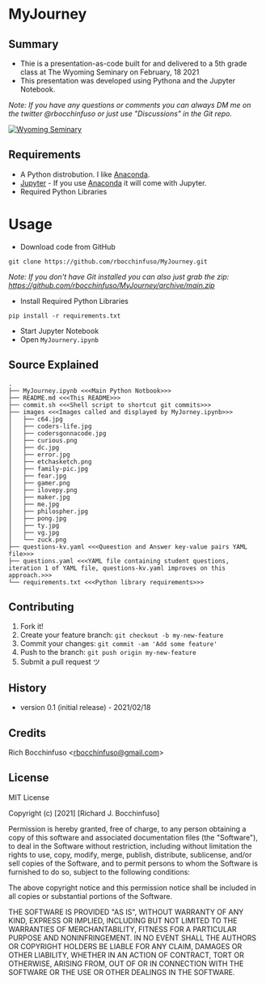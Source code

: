 # MyJourney

## Summary
- Thie is a presentation-as-code built for and delivered to a 5th grade class at The Wyoming Seminary on February, 18 2021
- This presentation was developed using Pythona and the Jupyter Notebook.

_Note: If you have any questions or comments you can always DM me on the twitter @rbocchinfuso or just use "Discussions" in the Git repo._

[![Wyoming Seminary](https://resources.finalsite.net/images/f_auto,q_auto,t_image_size_2/v1606769826/wyoming/honxfnjs7afimgqobbrc/Sem.jpg)](https://www.wyomingseminary.org/)

## Requirements
- A Python distrobution.  I like [Anaconda](https://www.anaconda.com/products/individual).
- [Jupyter](https://jupyter.org/) - If you use [Anaconda](https://www.anaconda.com/products/individual) it will come with Jupyter.
- Required Python Libraries

# Usage
- Download code from GitHub
```
git clone https://github.com/rbocchinfuso/MyJourney.git
```
_Note:  If you don't have Git installed you can also just grab the zip: https://github.com/rbocchinfuso/MyJourney/archive/main.zip_
- Install Required Python Libraries
```
pip install -r requirements.txt
```
- Start Jupyter Notebook
- Open ```MyJournery.ipynb```

## Source Explained
```
.
├── MyJourney.ipynb <<<Main Python Notbook>>>
├── README.md <<<This README>>>
├── commit.sh <<<Shell script to shortcut git commits>>>
├── images <<<Images called and displayed by MyJorney.ipynb>>>
│   ├── c64.jpg
│   ├── coders-life.jpg
│   ├── codersgonnacode.jpg
│   ├── curious.png
│   ├── dc.jpg
│   ├── error.jpg
│   ├── etchasketch.png
│   ├── family-pic.jpg
│   ├── fear.jpg
│   ├── gamer.png
│   ├── ilovepy.png
│   ├── maker.jpg
│   ├── me.jpg
│   ├── philospher.jpg
│   ├── pong.jpg
│   ├── ty.jpg
│   ├── vg.jpg
│   └── zuck.png
├── questions-kv.yaml <<<Queestion and Answer key-value pairs YAML file>>>
├── questions.yaml <<<YAML file containing student questions, iteration 1 of YAML file, questions-kv.yaml improves on this approach.>>>
└── requirements.txt <<<Python library requirements>>>
```

## Contributing
1. Fork it!
2. Create your feature branch: `git checkout -b my-new-feature`
3. Commit your changes: `git commit -am 'Add some feature'`
4. Push to the branch: `git push origin my-new-feature`
5. Submit a pull request ツ

## History
-  version 0.1 (initial release) - 2021/02/18

## Credits
Rich Bocchinfuso <<rbocchinfuso@gmail.com>>

## License
MIT License

Copyright (c) [2021] [Richard J. Bocchinfuso]

Permission is hereby granted, free of charge, to any person obtaining a copy
of this software and associated documentation files (the "Software"), to deal
in the Software without restriction, including without limitation the rights
to use, copy, modify, merge, publish, distribute, sublicense, and/or sell
copies of the Software, and to permit persons to whom the Software is
furnished to do so, subject to the following conditions:

The above copyright notice and this permission notice shall be included in all
copies or substantial portions of the Software.

THE SOFTWARE IS PROVIDED "AS IS", WITHOUT WARRANTY OF ANY KIND, EXPRESS OR
IMPLIED, INCLUDING BUT NOT LIMITED TO THE WARRANTIES OF MERCHANTABILITY,
FITNESS FOR A PARTICULAR PURPOSE AND NONINFRINGEMENT. IN NO EVENT SHALL THE
AUTHORS OR COPYRIGHT HOLDERS BE LIABLE FOR ANY CLAIM, DAMAGES OR OTHER
LIABILITY, WHETHER IN AN ACTION OF CONTRACT, TORT OR OTHERWISE, ARISING FROM,
OUT OF OR IN CONNECTION WITH THE SOFTWARE OR THE USE OR OTHER DEALINGS IN THE
SOFTWARE.